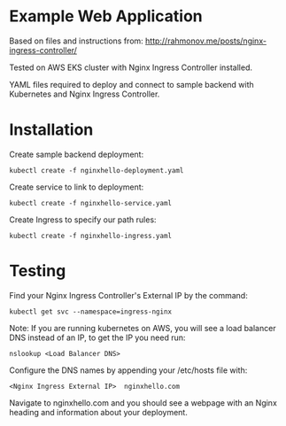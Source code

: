# Example Web Application

Based on files and instructions from: http://rahmonov.me/posts/nginx-ingress-controller/

Tested on AWS EKS cluster with Nginx Ingress Controller installed.

YAML files required to deploy and connect to sample backend with Kubernetes and Nginx Ingress Controller. 

# Installation

Create sample backend deployment:
```
kubectl create -f nginxhello-deployment.yaml
```

Create service to link to deployment:
```
kubectl create -f nginxhello-service.yaml
```

Create Ingress to specify our path rules:
```
kubectl create -f nginxhello-ingress.yaml
```

# Testing

Find your Nginx Ingress Controller's External IP by the command:
```
kubectl get svc --namespace=ingress-nginx
```

Note: If you are running kubernetes on AWS, you will see a load balancer DNS instead of an IP, to get the IP you need run:
```
nslookup <Load Balancer DNS>

```
Configure the DNS names by appending your /etc/hosts file with:
```
<Nginx Ingress External IP>  nginxhello.com
```

Navigate to nginxhello.com and you should see a webpage with an Nginx heading and information about your deployment.
